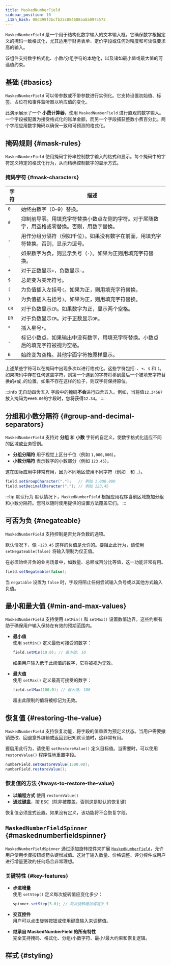 ```yaml
---
title: MaskedNumberField
sidebar_position: 10
_i18n_hash: 00d399f2bcfb22c884608aa8a0975573
---
```

<DocChip chip='shadow' />
<DocChip chip='name' label="dwc-numberfield" />
<DocChip chip='since' label='24.10' />
<JavadocLink type="foundation" location="com/webforj/component/field/MaskedNumberField" top='true'/>

`MaskedNumberField` 是一个用于结构化数字输入的文本输入框。它确保数字根据定义的掩码一致格式化，尤其适用于财务表单、定价字段或任何对精度和可读性要求高的输入。

该组件支持数字格式化、小数/分组字符的本地化，以及诸如最小值或最大值的可选值约束。

## 基础 {#basics}

`MaskedNumberField` 可以带参数或不带参数进行实例化。它支持设置初始值、标签、占位符和事件监听器以响应值的变化。

此演示展示了一个 **小费计算器**，使用 `MaskedNumberField` 进行直观的数字输入。一个字段被配置为接受格式化的账单金额，而另一个字段捕获整数小费百分比。两个字段应用数字掩码以确保一致和可预测的格式化。

<ComponentDemo 
path='/webforj/maskednumberfield?' 
javaE='https://raw.githubusercontent.com/webforj/webforj-documentation/refs/heads/main/src/main/java/com/webforj/samples/views/fields/maskednumberfield/MaskedNumberFieldView.java'
height = '270px'
/>

## 掩码规则 {#mask-rules}

`MaskedNumberField` 使用掩码字符串控制数字输入的格式和显示。每个掩码中的字符定义特定的格式化行为，从而精确控制数字的显示方式。

### 掩码字符 {#mask-characters}

| 字符      | 描述                             |
|-----------|----------------------------------|
| `0`       | 始终由数字（0–9）替换。         |
| `#`       | 抑制前导零。用填充字符替换小数点左侧的字符。对于尾随数字，用空格或零替换。否则，用数字替换。 |
| `,`       | 用作分组分隔符（例如千位）。如果没有数字在前面，用填充字符替换。否则，显示为逗号。 |
| `-`       | 如果数字为负，则显示负号（`-`）。如果为正则用填充字符替换。 |
| `+`       | 对于正数显示`+`，负数显示`-`。 |
| `$`       | 总是变为美元符号。               |
| `(`       | 为负值插入左括号`(`。如果为正，则用填充字符替换。 |
| `)`       | 为负值插入右括号`)`。如果为正，则用填充字符替换。 |
| `CR`      | 对于负数显示`CR`。如果数字为正，显示两个空格。 |
| `DR`      | 对于负数显示`CR`。对于正数显示`DR`。 |
| `*`       | 插入星号`*`。                     |
| `.`       | 标记小数点。如果输出中没有数字，用填充字符替换。小数点后的填充字符被视为空格。 |
| `B`       | 始终变为空格。其他字面字符按原样显示。 |

上述某些字符可以在掩码中出现多次以进行格式化。这些字符包括`-`、`+`、`$` 和 `(`。如果掩码中存在任何这些字符，则第一个遇到的字符将移到最后一个被填充字符替换的`#`或`,`的位置。如果不存在这样的位子，则双字符保持原位。

:::info 无自动四舍五入
字段中的掩码**不会**进行四舍五入。例如，当将值`12.34567`放入掩码为`###0.00`的字段时，您将获得`12.34`。
:::

## 分组和小数分隔符 {#group-and-decimal-separators}

`MaskedNumberField` 支持对 **分组** 和 **小数** 字符的自定义，使数字格式化适应不同的区域或业务惯例。

- **分组分隔符** 用于视觉上区分千位（例如 `1,000,000`）。
- **小数分隔符** 表示数字的小数部分（例如 `123.45`）。

这在国际应用中非常有用，因为不同地区使用不同字符（例如 `.` 和 `,`）。

```java
field.setGroupCharacter(".");   // 例如 1.000.000
field.setDecimalCharacter(","); // 例如 123,45
```

:::tip 默认行为
默认情况下，`MaskedNumberField` 根据应用程序当前区域施加分组和小数分隔符。您可以随时使用提供的设置方法覆盖它们。
:::

## 可否为负 {#negateable}

`MaskedNumberField` 支持控制是否允许负数的选项。

默认情况下，像 `-123.45` 这样的负值是允许的。要阻止此行为，请使用 `setNegateable(false)` 将输入限制为仅正值。

在必须始终非负的业务场景中，如数量、总额或百分比等值，这一功能非常有用。

```java
field.setNegateable(false);
```

当 `negatable` 设置为 `false` 时，字段将阻止任何尝试输入负号或以其他方式输入负值。

<ComponentDemo 
path='/webforj/maskednumnegatable/?' 
javaE='https://raw.githubusercontent.com/webforj/webforj-documentation/refs/heads/main/src/main/java/com/webforj/samples/views/fields/maskednumberfield/MaskedNumNegatableView.java'
height = '150px'
/>

## 最小和最大值 {#min-and-max-values}

`MaskedNumberField` 支持使用 `setMin()` 和 `setMax()` 设置数值边界。这些约束有助于确保用户输入保持在有效的预期范围内。

- **最小值**  
  使用 `setMin()` 定义最低可接受的数字：

  ```java
  field.setMin(10.0); // 最小值: 10
  ```

  如果用户输入低于此阈值的数字，它将被视为无效。

- **最大值**  
  使用 `setMax()` 定义最高可接受的数字：

  ```java
  field.setMax(100.0); // 最大值: 100
  ```

  超出此限制的值将被标记为无效。

## 恢复值 {#restoring-the-value}

`MaskedNumberField` 支持恢复功能，将字段的值重置为预定义状态。当用户需要撤销更改、回退意外编辑或返回到已知默认值时，这非常有用。

要启用此行为，请使用 `setRestoreValue()` 定义目标值。当需要时，可以使用 `restoreValue()` 程序性地重置字段。

```java
numberField.setRestoreValue(1500.00);
numberField.restoreValue();
```

### 恢复值的方法 {#ways-to-restore-the-value}

- **以编程方式** 使用 `restoreValue()`
- **通过键盘**，按 <kbd>ESC</kbd>（除非被覆盖，否则这是默认的恢复键）

恢复值必须显式设置。如果没有定义，该功能将不会恢复字段。

<ComponentDemo 
path='/webforj/maskednumrestore?' 
javaE='https://raw.githubusercontent.com/webforj/webforj-documentation/refs/heads/main/src/main/java/com/webforj/samples/views/fields/maskednumberfield/MaskedNumRestoreView.java'
height = '150px'
/>

## `MaskedNumberFieldSpinner` {#maskednumberfieldspinner}

`MaskedNumberFieldSpinner` 通过添加旋转控件来扩展 [`MaskedNumberField`](#basics)，允许用户使用步骤按钮或箭头键增减值。这对于输入数量、价格调整、评分控件或用户进行增量更改的任何场合非常理想。

<ComponentDemo 
path='/webforj/maskednumspinner?' 
javaE='https://raw.githubusercontent.com/webforj/webforj-documentation/refs/heads/main/src/main/java/com/webforj/samples/views/fields/maskednumberfield/MaskedNumSpinnerView.java'
height = '120px'
/>

### 关键特性 {#key-features}

- **步进增量**  
  使用 `setStep()` 定义每次旋转值应变化多少：

  ```java
  spinner.setStep(5.0); // 每次旋转增加或减少 5
  ```

- **交互控件**  
  用户可以点击旋转按钮或使用键盘输入来调整值。

- **继承自 MaskedNumberField 的所有特性**  
  完全支持掩码、格式化、分组/小数字符、最小/最大约束和恢复逻辑。

## 样式 {#styling}

<TableBuilder name="MaskedNumberField" />
